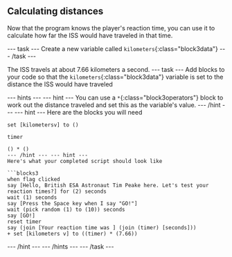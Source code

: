## Calculating distances

Now that the program knows the player's reaction time, you can use it to calculate how far the ISS would have traveled in that time.

--- task ---
Create a new variable called `kilometers`{:class="block3data"}
--- /task ---

The ISS travels at about 7.66 kilometers a second.
--- task ---
Add blocks to your code so that the `kilometers`{:class="block3data"} variable is set to the distance the ISS would have traveled

--- hints --- --- hint ---
You can use a `*`{:class="block3operators"} block to work out the distance traveled and set this as the variable's value.
--- /hint --- --- hint ---
Here are the blocks you will need

```blocks3
set [kilometersv] to ()

timer

() * ()
--- /hint --- --- hint ---
Here's what your completed script should look like

```blocks3
when flag clicked
say [Hello, British ESA Astronaut Tim Peake here. Let's test your reaction times?] for (2) seconds
wait (1) seconds
say [Press the Space key when I say "GO!"]
wait (pick random (1) to (10)) seconds
say [GO!]
reset timer
say (join [Your reaction time was ] (join (timer) [seconds]))
+ set [kilometers v] to ((timer) * (7.66))
```
--- /hint --- --- /hints ---
--- /task ---
	
